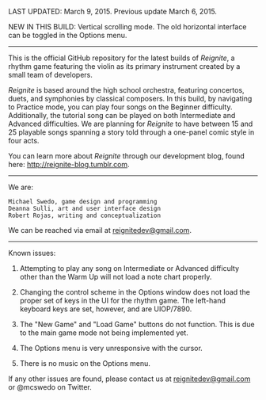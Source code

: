 LAST UPDATED: March 9, 2015. Previous update March 6, 2015.

NEW IN THIS BUILD:
Vertical scrolling mode. The old horizontal interface can be toggled in the Options menu.

-----

This is the official GitHub repository for the latest builds of _Reignite_, a rhythm game featuring the violin as its primary instrument created by a small team of developers. 

_Reignite_ is based around the high school orchestra, featuring concertos, duets, and symphonies by classical composers. In this build, by navigating to Practice mode, you can play four songs on the Beginner difficulty. Additionally, the tutorial song can be played on both Intermediate and Advanced difficulties. We are planning for _Reignite_ to have between 15 and 25 playable songs spanning a story told through a one-panel comic style in four acts.

You can learn more about _Reignite_ through our development blog, found here: http://reignite-blog.tumblr.com.

-----

We are:

```
Michael Swedo, game design and programming
Deanna Sulli, art and user interface design
Robert Rojas, writing and conceptualization
```

We can be reached via email at reignitedev@gmail.com.

-----

Known issues:

1. Attempting to play any song on Intermediate or Advanced difficulty other than the Warm Up will not load a note chart properly.
    
2. Changing the control scheme in the Options window does not load the proper set of keys in the UI for the rhythm game. The left-hand keyboard keys are set, however, and are UIOP/7890.
    
3. The "New Game" and "Load Game" buttons do not function. This is due to the main game mode not being implemented yet.

4. The Options menu is very unresponsive with the cursor.

5. There is no music on the Options menu.

If any other issues are found, please contact us at reignitedev@gmail.com or @mcswedo on Twitter.